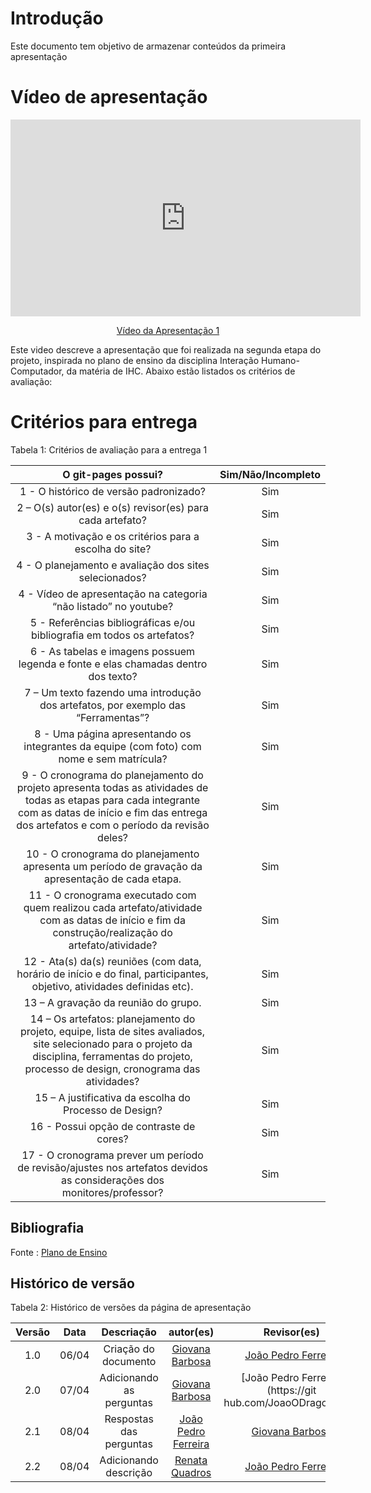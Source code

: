# Introdução

Este documento tem objetivo de armazenar conteúdos da primeira apresentação



# Vídeo de apresentação 

<p style="text-align: center"><iframe width="560" height="315" src="https://www.youtube.com/embed/frSFkkrWemk?si=O-rETQ07iw109nR6" title="YouTube video player" frameborder="0" allow="accelerometer; autoplay; clipboard-write; encrypted-media; gyroscope; picture-in-picture; web-share" referrerpolicy="strict-origin-when-cross-origin" allowfullscreen></iframe></p>
<p style="text-align: center"><a href="https://youtu.be/frSFkkrWemk?si=O-rETQ07iw109nR6" target="blanket">Vídeo da Apresentação 1</a></p>

Este video descreve a apresentação que foi realizada na segunda etapa do projeto, inspirada no plano de ensino da disciplina Interação Humano-Computador, da matéria de IHC. Abaixo estão listados os critérios de avaliação:
# Critérios para entrega

Tabela 1: Critérios de avaliação para a entrega 1

| O git-pages possui?     | Sim/Não/Incompleto |
| :--------: | :----: | 
1 - O histórico de versão padronizado? | Sim
2 – O(s) autor(es) e o(s) revisor(es) para cada artefato? | Sim
3 - A motivação e os critérios para a escolha do site? | Sim
4 - O planejamento e avaliação dos sites selecionados? | Sim
4 - Vídeo de apresentação na categoria “não listado” no youtube? | Sim
5 - Referências bibliográficas e/ou bibliografia em todos os artefatos? | Sim
6 - As tabelas e imagens possuem legenda e fonte e elas chamadas dentro dos texto? | Sim
7 – Um texto fazendo uma introdução dos artefatos, por exemplo das “Ferramentas”? | Sim
8 - Uma página apresentando os integrantes da equipe (com foto) com nome e sem matrícula? | Sim
9 - O cronograma do planejamento do projeto apresenta todas as atividades de todas as etapas para cada integrante com as datas de início e fim das entrega dos artefatos e com o período da revisão deles? | Sim
10 - O cronograma do planejamento apresenta um período de gravação da apresentação de cada etapa.| Sim
11 - O cronograma executado com quem realizou cada artefato/atividade com as datas de início e fim da construção/realização do artefato/atividade? | Sim
12 - Ata(s) da(s) reuniões (com data, horário de início e do final, participantes, objetivo, atividades definidas etc). | Sim
13 – A gravação da reunião do grupo. | Sim
14 – Os artefatos: planejamento do projeto, equipe, lista de sites avaliados, site selecionado para o projeto da disciplina, ferramentas do projeto, processo de design, cronograma das atividades? | Sim
15 – A justificativa da escolha do Processo de Design? | Sim
16 - Possui opção de contraste de cores?| Sim
17 - O cronograma prever um período de revisão/ajustes nos artefatos devidos as considerações dos monitores/professor?| Sim

## Bibliografia 
Fonte : [Plano de Ensino](https://aprender3.unb.br/pluginfile.php/2843624/mod_resource/content/48/Plano_de_Ensino%20FIHC%20012024%20Turma%201.pdf)

## Histórico de versão

Tabela 2: Histórico de versões da página de apresentação

|                            Versão                             |              Data               |                    Descriação                     | autor(es)           |  Revisor(es)          |
| :----------------------------------------------------------: | :-------------------------------: | :-------------------------------------------------: | :-------------------------------: |  :-------------------------------: | 
| 1.0 |  06/04  | Criação do documento |[Giovana Barbosa ](https://github.com/gio221)|[João Pedro Ferreira](https://github.com/JoaoODragonborn)
| 2.0 |  07/04  | Adicionando as perguntas  |[Giovana Barbosa ](https://github.com/gio221)|[João Pedro Ferreira](https://git    hub.com/JoaoODragonborn)
| 2.1 |  08/04  | Respostas das perguntas  |[João Pedro Ferreira](https://github.com/JoaoODragonborn)|[Giovana Barbosa ](https://github.com/gio221)
| 2.2 |  08/04  | Adicionando descrição  |[Renata Quadros](https://github.com/Renatinha28)| [João Pedro Ferreira](https://github.com/JoaoODragonborn)

